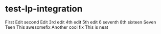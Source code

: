 # test-lp-integration
First Edit
second Edit
3rd edit
4th edit
5th edit
6
seventh
8th
sixteen
Seven Teen
This awesomefix
Another cool fix
This is neat